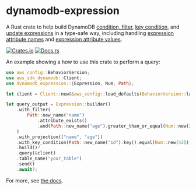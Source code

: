 # dynamodb-expression

A Rust crate to help build DynamoDB [condition, filter](https://docs.aws.amazon.com/amazondynamodb/latest/developerguide/Expressions.OperatorsAndFunctions.html), [key condition](https://docs.aws.amazon.com/amazondynamodb/latest/developerguide/Query.KeyConditionExpressions.html), and [update
expressions](https://docs.aws.amazon.com/amazondynamodb/latest/developerguide/Expressions.UpdateExpressions.html) in a type-safe way, including handling [expression attribute names](https://docs.aws.amazon.com/amazondynamodb/latest/developerguide/Expressions.ExpressionAttributeNames.html) and [expression attribute values](https://docs.aws.amazon.com/amazondynamodb/latest/developerguide/Expressions.ExpressionAttributeValues.html).

[![Crates.io](https://img.shields.io/crates/v/dynamodb-expression.svg)](https://crates.io/crates/dynamodb-expression)
[![Docs.rs](https://docs.rs/dynamodb-expression/badge.svg)](https://docs.rs/dynamodb-expression/)

An example showing a how to use this crate to perform a query:

```rust
use aws_config::BehaviorVersion;
use aws_sdk_dynamodb::Client;
use dynamodb_expression::{Expression, Num, Path};

let client = Client::new(&aws_config::load_defaults(BehaviorVersion::latest()).await);

let query_output = Expression::builder()
    .with_filter(
        Path::new_name("name")
            .attribute_exists()
            .and(Path::new_name("age").greater_than_or_equal(Num::new(2.5))),
    )
    .with_projection(["name", "age"])
    .with_key_condition(Path::new_name("id").key().equal(Num::new(42)))
    .build()?
    .query(&client)
    .table_name("your_table")
    .send()
    .await?;
```

For more, see [the docs](https://docs.rs/dynamodb-expression/).
